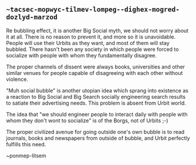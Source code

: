 ## `~tacsec-mopwyc-tilmev-lompeg--dighex-mogred-dozlyd-marzod`
Re bubbling effect, it is another Big Social myth, we should not worry about it at all. 
There is no reason to prevent it, and more so it is unavoidable. 
People will use their Urbits as they want, and most of them will stay bubbled.
There hasn't been any society in which people were forced to socialize with people with 
whom they fundamentally disagree.

The proper channels of dissent were always books, universities and other similar venues for people capable of disagreeing with each other without violence. 

"Muh social bubble" is another utopian idea which sprang into existence as a reaction 
to Big Social and Big Search 
 socially engineering search results to satiate their advertising needs. This problem is absent from Urbit world.
 
The idea that "we should engineer people to interact daily with people with whom they don't 
wont to socialize" is of the Borgs, not of Urbits ;-)

The proper civilized avenue for going outside one's own bubble is to read journals, books and newspapers from outside of bubble, and Urbit perfectly fulfills this need. 

~ponmep-litsem
